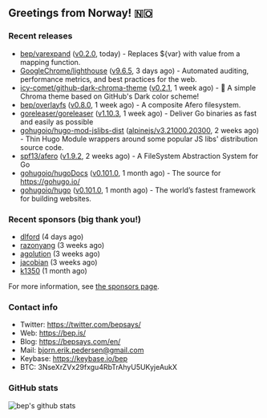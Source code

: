 ## Greetings from Norway! 🇳🇴

### Recent releases
- [bep/varexpand](https://github.com/bep/varexpand) ([v0.2.0](https://github.com/bep/varexpand/releases/tag/v0.2.0), today) - Replaces ${var} with value from a mapping function.
- [GoogleChrome/lighthouse](https://github.com/GoogleChrome/lighthouse) ([v9.6.5](https://github.com/GoogleChrome/lighthouse/releases/tag/v9.6.5), 3 days ago) - Automated auditing, performance metrics, and best practices for the web.
- [icy-comet/github-dark-chroma-theme](https://github.com/icy-comet/github-dark-chroma-theme) ([v0.2.1](https://github.com/icy-comet/github-dark-chroma-theme/releases/tag/v0.2.1), 1 week ago) - 🌙 A simple Chroma theme based on GitHub&#39;s Dark color scheme!
- [bep/overlayfs](https://github.com/bep/overlayfs) ([v0.8.0](https://github.com/bep/overlayfs/releases/tag/v0.8.0), 1 week ago) - A composite Afero filesystem.
- [goreleaser/goreleaser](https://github.com/goreleaser/goreleaser) ([v1.10.3](https://github.com/goreleaser/goreleaser/releases/tag/v1.10.3), 1 week ago) - Deliver Go binaries as fast and easily as possible
- [gohugoio/hugo-mod-jslibs-dist](https://github.com/gohugoio/hugo-mod-jslibs-dist) ([alpinejs/v3.21000.20300](https://github.com/gohugoio/hugo-mod-jslibs-dist/releases/tag/alpinejs%2Fv3.21000.20300), 2 weeks ago) - Thin Hugo Module wrappers around some popular JS libs&#39; distribution source code.
- [spf13/afero](https://github.com/spf13/afero) ([v1.9.2](https://github.com/spf13/afero/releases/tag/v1.9.2), 2 weeks ago) - A FileSystem Abstraction System for Go
- [gohugoio/hugoDocs](https://github.com/gohugoio/hugoDocs) ([v0.101.0](https://github.com/gohugoio/hugoDocs/releases/tag/v0.101.0), 1 month ago) - The source for https://gohugo.io/
- [gohugoio/hugo](https://github.com/gohugoio/hugo) ([v0.101.0](https://github.com/gohugoio/hugo/releases/tag/v0.101.0), 1 month ago) - The world’s fastest framework for building websites.


### Recent sponsors (big thank you!)

- [dlford](https://github.com/dlford) (4 days ago)
- [razonyang](https://github.com/razonyang) (3 weeks ago)
- [agolution](https://github.com/agolution) (3 weeks ago)
- [jacobian](https://github.com/jacobian) (3 weeks ago)
- [k1350](https://github.com/k1350) (1 month ago)

For more information, see [the sponsors page](https://github.com/sponsors/bep/).

### Contact info
- Twitter: https://twitter.com/bepsays/
- Web: https://bep.is/
- Blog: https://bepsays.com/en/
- Mail: bjorn.erik.pedersen@gmail.com
- Keybase: https://keybase.io/bep
- BTC: 3NseXrZVx29fxgu4RbTrAhyU5UKyjeAukX


### GitHub stats
![bep's github stats](https://github-readme-stats.vercel.app/api?username=bep&count_private=true&hide_title=true)

